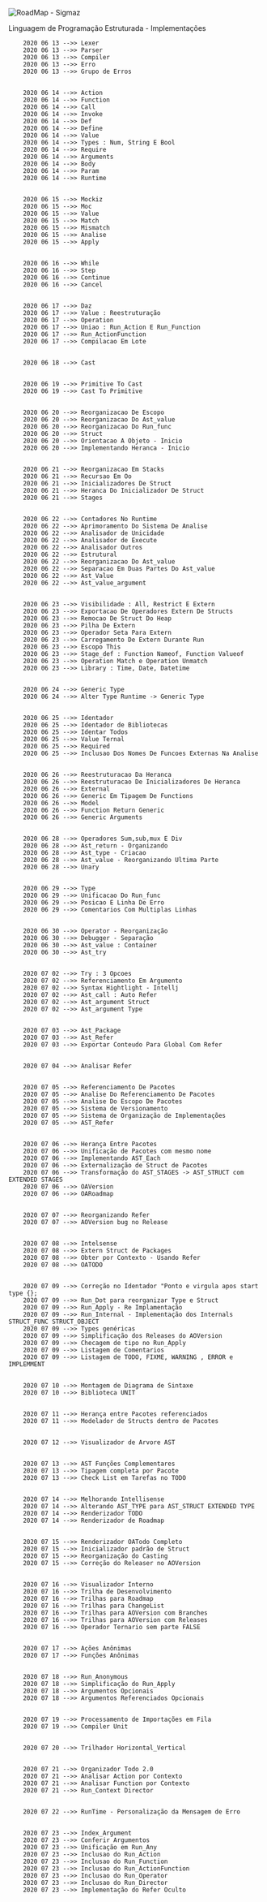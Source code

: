 ![RoadMap - Sigmaz](https://raw.githubusercontent.com/luandkg/Sigmaz/master/res/imagens/road.png)


Linguagem de Programação Estruturada - Implementações


		2020 06 13 -->> Lexer
		2020 06 13 -->> Parser
		2020 06 13 -->> Compiler
		2020 06 13 -->> Erro
		2020 06 13 -->> Grupo de Erros


		2020 06 14 -->> Action
		2020 06 14 -->> Function
		2020 06 14 -->> Call
		2020 06 14 -->> Invoke
		2020 06 14 -->> Def
		2020 06 14 -->> Define
		2020 06 14 -->> Value
		2020 06 14 -->> Types : Num, String E Bool
		2020 06 14 -->> Require
		2020 06 14 -->> Arguments
		2020 06 14 -->> Body
		2020 06 14 -->> Param
		2020 06 14 -->> Runtime


		2020 06 15 -->> Mockiz
		2020 06 15 -->> Moc
		2020 06 15 -->> Value
		2020 06 15 -->> Match
		2020 06 15 -->> Mismatch
		2020 06 15 -->> Analise
		2020 06 15 -->> Apply


		2020 06 16 -->> While
		2020 06 16 -->> Step
		2020 06 16 -->> Continue
		2020 06 16 -->> Cancel


		2020 06 17 -->> Daz
		2020 06 17 -->> Value : Reestruturação
		2020 06 17 -->> Operation
		2020 06 17 -->> Uniao : Run_Action E Run_Function
		2020 06 17 -->> Run_ActionFunction
		2020 06 17 -->> Compilacao Em Lote


		2020 06 18 -->> Cast


		2020 06 19 -->> Primitive To Cast
		2020 06 19 -->> Cast To Primitive


		2020 06 20 -->> Reorganizacao De Escopo
		2020 06 20 -->> Reorganizacao Do Ast_value
		2020 06 20 -->> Reorganizacao Do Run_func
		2020 06 20 -->> Struct
		2020 06 20 -->> Orientacao A Objeto - Inicio
		2020 06 20 -->> Implementando Heranca - Inicio


		2020 06 21 -->> Reorganizacao Em Stacks
		2020 06 21 -->> Recursao Em Oo
		2020 06 21 -->> Inicializadores De Struct
		2020 06 21 -->> Heranca Do Inicializador De Struct
		2020 06 21 -->> Stages


		2020 06 22 -->> Contadores No Runtime
		2020 06 22 -->> Aprimoramento Do Sistema De Analise
		2020 06 22 -->> Analisador de Unicidade
		2020 06 22 -->> Analisador de Execute
		2020 06 22 -->> Analisador Outros
		2020 06 22 -->> Estrutural
		2020 06 22 -->> Reorganizacao Do Ast_value
		2020 06 22 -->> Separacao Em Duas Partes Do Ast_value
		2020 06 22 -->> Ast_Value
		2020 06 22 -->> Ast_value_argument


		2020 06 23 -->> Visibilidade : All, Restrict E Extern
		2020 06 23 -->> Exportacao De Operadores Extern De Structs
		2020 06 23 -->> Remocao De Struct Do Heap
		2020 06 23 -->> Pilha De Extern
		2020 06 23 -->> Operador Seta Para Extern
		2020 06 23 -->> Carregamento De Extern Durante Run
		2020 06 23 -->> Escopo This
		2020 06 23 -->> Stage_def : Function Nameof, Function Valueof
		2020 06 23 -->> Operation Match e Operation Unmatch
		2020 06 23 -->> Library : Time, Date, Datetime


		2020 06 24 -->> Generic Type
		2020 06 24 -->> Alter Type Runtime -> Generic Type


		2020 06 25 -->> Identador
		2020 06 25 -->> Identador de Bibliotecas
		2020 06 25 -->> Identar Todos
		2020 06 25 -->> Value Ternal
		2020 06 25 -->> Required
		2020 06 25 -->> Inclusao Dos Nomes De Funcoes Externas Na Analise


		2020 06 26 -->> Reestruturacao Da Heranca
		2020 06 26 -->> Reestruturacao De Inicializadores De Heranca
		2020 06 26 -->> External
		2020 06 26 -->> Generic Em Tipagem De Functions
		2020 06 26 -->> Model
		2020 06 26 -->> Function Return Generic
		2020 06 26 -->> Generic Arguments


		2020 06 28 -->> Operadores Sum,sub,mux E Div
		2020 06 28 -->> Ast_return - Organizando
		2020 06 28 -->> Ast_type - Criacao
		2020 06 28 -->> Ast_value - Reorganizando Ultima Parte
		2020 06 28 -->> Unary


		2020 06 29 -->> Type
		2020 06 29 -->> Unificacao Do Run_func
		2020 06 29 -->> Posicao E Linha De Erro
		2020 06 29 -->> Comentarios Com Multiplas Linhas


		2020 06 30 -->> Operator - Reorganização
		2020 06 30 -->> Debugger - Separação
		2020 06 30 -->> Ast_value : Container
		2020 06 30 -->> Ast_try


		2020 07 02 -->> Try : 3 Opcoes
		2020 07 02 -->> Referenciamento Em Argumento
		2020 07 02 -->> Syntax Hightlight - Intellj
		2020 07 02 -->> Ast_call : Auto Refer
		2020 07 02 -->> Ast_argument Struct
		2020 07 02 -->> Ast_argument Type


		2020 07 03 -->> Ast_Package
		2020 07 03 -->> Ast_Refer
		2020 07 03 -->> Exportar Conteudo Para Global Com Refer


		2020 07 04 -->> Analisar Refer


		2020 07 05 -->> Referenciamento De Pacotes
		2020 07 05 -->> Analise Do Referenciamento De Pacotes
		2020 07 05 -->> Analise Do Escopo De Pacotes
		2020 07 05 -->> Sistema de Versionamento
		2020 07 05 -->> Sistema de Organização de Implementações
		2020 07 05 -->> AST_Refer


		2020 07 06 -->> Herança Entre Pacotes
		2020 07 06 -->> Unificação de Pacotes com mesmo nome
		2020 07 06 -->> Implementando AST_Each
		2020 07 06 -->> Externalização de Struct de Pacotes
		2020 07 06 -->> Transformação do AST_STAGES -> AST_STRUCT com EXTENDED STAGES
		2020 07 06 -->> OAVersion
		2020 07 06 -->> OARoadmap


		2020 07 07 -->> Reorganizando Refer
		2020 07 07 -->> AOVersion bug no Release


		2020 07 08 -->> Intelsense
		2020 07 08 -->> Extern Struct de Packages
		2020 07 08 -->> Obter por Contexto - Usando Refer
		2020 07 08 -->> OATODO


		2020 07 09 -->> Correção no Identador "Ponto e virgula apos start type {};
		2020 07 09 -->> Run_Dot para reorganizar Type e Struct
		2020 07 09 -->> Run_Apply - Re Implamentação
		2020 07 09 -->> Run_Internal - Implementação dos Internals STRUCT_FUNC STRUCT_OBJECT
		2020 07 09 -->> Types genéricas
		2020 07 09 -->> Simplificação dos Releases do AOVersion
		2020 07 09 -->> Checagem de tipo no Run_Apply
		2020 07 09 -->> Listagem de Comentarios
		2020 07 09 -->> Listagem de TODO, FIXME, WARNING , ERROR e IMPLEMMENT


		2020 07 10 -->> Montagem de Diagrama de Sintaxe
		2020 07 10 -->> Biblioteca UNIT


		2020 07 11 -->> Herança entre Pacotes referenciados
		2020 07 11 -->> Modelador de Structs dentro de Pacotes


		2020 07 12 -->> Visualizador de Arvore AST


		2020 07 13 -->> AST Funções Complementares
		2020 07 13 -->> Tipagem completa por Pacote
		2020 07 13 -->> Check List em Tarefas no TODO


		2020 07 14 -->> Melhorando Intellisense
		2020 07 14 -->> Alterando AST_TYPE para AST_STRUCT EXTENDED TYPE
		2020 07 14 -->> Renderizador TODO
		2020 07 14 -->> Renderizador de Roadmap


		2020 07 15 -->> Renderizador OATodo Completo
		2020 07 15 -->> Inicializador padrão de Struct
		2020 07 15 -->> Reorganização do Casting
		2020 07 15 -->> Correção do Releaser no AOVersion


		2020 07 16 -->> Visualizador Interno
		2020 07 16 -->> Trilha de Desenvolvimento
		2020 07 16 -->> Trilhas para Roadmap
		2020 07 16 -->> Trilhas para ChangeList
		2020 07 16 -->> Trilhas para AOVersion com Branches
		2020 07 16 -->> Trilhas para AOVersion com Releases
		2020 07 16 -->> Operador Ternario sem parte FALSE


		2020 07 17 -->> Ações Anônimas
		2020 07 17 -->> Funções Anônimas


		2020 07 18 -->> Run_Anonymous
		2020 07 18 -->> Simplificação do Run_Apply
		2020 07 18 -->> Argumentos Opcionais
		2020 07 18 -->> Argumentos Referenciados Opcionais


		2020 07 19 -->> Processamento de Importações em Fila
		2020 07 19 -->> Compiler Unit


		2020 07 20 -->> Trilhador Horizontal_Vertical


		2020 07 21 -->> Organizador Todo 2.0
		2020 07 21 -->> Analisar Action por Contexto
		2020 07 21 -->> Analisar Function por Contexto
		2020 07 21 -->> Run_Context Director


		2020 07 22 -->> RunTime - Personalização da Mensagem de Erro


		2020 07 23 -->> Index_Argument
		2020 07 23 -->> Conferir Argumentos
		2020 07 23 -->> Unificação em Run_Any
		2020 07 23 -->> Inclusao do Run_Action
		2020 07 23 -->> Inclusao do Run_Function
		2020 07 23 -->> Inclusao do Run_ActionFunction
		2020 07 23 -->> Inclusao do Run_Operator
		2020 07 23 -->> Inclusao do Run_Director
		2020 07 23 -->> Implementação do Refer Oculto

